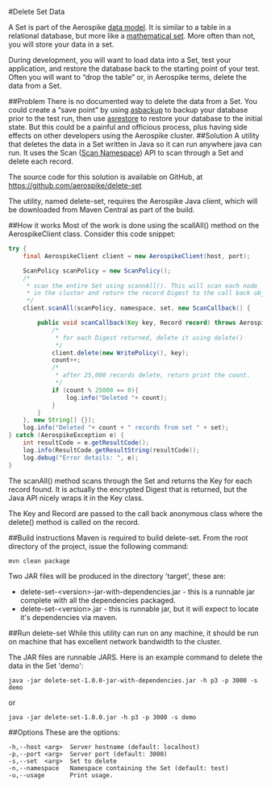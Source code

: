 #Delete Set Data

A Set is part of the Aerospike [data model](https://docs.aerospike.com/display/V3/Data+Model). It is similar to a table in a relational database, but more like a [mathematical set](http://en.wikipedia.org/wiki/Set_(mathematics)). More often than not, you will store your data in a set.

During development, you will want to load data into a Set, test your application, and restore the database back to the starting point of your test. Often you will want to “drop the table” or, in Aerospike terms, delete the data from a Set.

##Problem
There is no documented way to delete the data from a Set. You could create a “save point” by using [asbackup](https://docs.aerospike.com/pages/viewpage.action?pageId=3807608) to backup your database prior to the test run, then use [asrestore](https://docs.aerospike.com/pages/viewpage.action?pageId=3807609) to restore your database to the initial state. But this could be a painful and officious process, plus having side effects on other developers using the Aerospike cluster.
##Solution
A utility that deletes the data in a Set written in Java so it can run anywhere java can run. It uses the Scan ([Scan Namespace](https://docs.aerospike.com/display/V3/Key-Value+Store)) API to scan through a Set and delete each record.

The source code for this solution is available on GitHub, at 
https://github.com/aerospike/delete-set 

The utility, named delete-set, requires the Aerospike Java client, which will be downloaded from Maven Central as part of the build.

##How it works
Most of the work is done using the scallAll() method on the AerospikeClient class. Consider this code snippet:
```java
try {
	final AerospikeClient client = new AerospikeClient(host, port);

	ScanPolicy scanPolicy = new ScanPolicy();
	/*
	 * scan the entire Set using scannAll(). This will scan each node 
	 * in the cluster and return the record Digest to the call back object
	 */
	client.scanAll(scanPolicy, namespace, set, new ScanCallback() {

		public void scanCallback(Key key, Record record) throws AerospikeException {
			/*
			 * for each Digest returned, delete it using delete()
			 */
			client.delete(new WritePolicy(), key);
			count++;
			/*
			 * after 25,000 records delete, return print the count.
			 */
			if (count % 25000 == 0){
				log.info("Deleted "+ count);
			}
		}
	}, new String[] {});
	log.info("Deleted "+ count + " records from set " + set);
} catch (AerospikeException e) {
	int resultCode = e.getResultCode();
	log.info(ResultCode.getResultString(resultCode));
	log.debug("Error details: ", e);
}
```
The scanAll() method scans through the Set and returns the Key for each record found. 
It is actually the encrypted Digest that is returned, but the Java API nicely wraps it in the Key class.

The Key and Record are passed to the call back anonymous class where the delete() method is called on the record.

##Build instructions
Maven is required to build delete-set. From the root directory of the project, issue the following command:
```
mvn clean package
```	
Two JAR files will be produced in the directory 'target', these are:
* delete-set-\<version\>-jar-with-dependencies.jar - this is a runnable jar complete with all the dependencies packaged.
* delete-set-\<version\>.jar - this is runnable jar, but it will expect to locate it's dependencies via maven.

##Run delete-set
While this utility can run on any machine, it should be run on machine that has excellent network bandwidth to the cluster.

The JAR files are runnable JARS. Here is an example command to delete the data in the Set 'demo':
```
java -jar delete-set-1.0.0-jar-with-dependencies.jar -h p3 -p 3000 -s demo
```
or
```
java -jar delete-set-1.0.0.jar -h p3 -p 3000 -s demo
```
##Options
These are the options:
```
-h,--host <arg>  Server hostname (default: localhost)
-p,--port <arg>  Server port (default: 3000)
-s,--set  <arg>  Set to delete
-n,--namespace	 Namespace containing the Set (default: test)
-u,--usage       Print usage.
```


